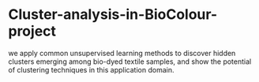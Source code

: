 # Cluster-analysis-in-BioColour-project
we apply common unsupervised learning methods to discover hidden clusters emerging among bio-dyed textile samples, and show the potential of clustering techniques in this application domain. 
